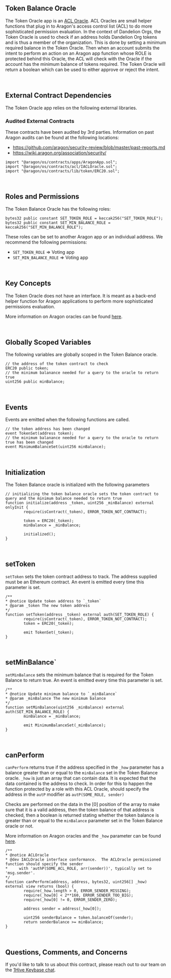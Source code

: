 ## Token Balance Oracle

The Token Oracle app is an [ACL Oracle](https://hack.aragon.org/docs/acl_IACLOracle). ACL Oracles are small helper functions that plug in to Aragon's access control list (ACL) to do more sophisticated permission evaluation. In the context of Dandelion Orgs, the Token Oracle is used to check if an address holds Dandelion Org tokens and is thus a member of the organization. This is done by setting a minimum required balance in the Token Oracle. Then when an account submits the intent to perform an action on an Aragon app function whose ROLE is protected behind this Oracle, the ACL will check with the Oracle if the account has the minimum balance of tokens required. The Token Oracle will return a boolean which can be used to either approve or reject the intent.

<br />

## External Contract Dependencies

The Token Oracle app relies on the following external libraries.

### Audited External Contracts

These contracts have been audited by 3rd parties. Information on past Aragon audits can be found at the following locations:

- https://github.com/aragon/security-review/blob/master/past-reports.md
- https://wiki.aragon.org/association/security/

```
import "@aragon/os/contracts/apps/AragonApp.sol";
import "@aragon/os/contracts/acl/IACLOracle.sol";
import "@aragon/os/contracts/lib/token/ERC20.sol";
```

<br />

## Roles and Permissions

The Token Balance Oracle has the following roles:

```
bytes32 public constant SET_TOKEN_ROLE = keccak256("SET_TOKEN_ROLE");
bytes32 public constant SET_MIN_BALANCE_ROLE = keccak256("SET_MIN_BALANCE_ROLE");
```

These roles can be set to another Aragon app or an individual address. We recommend the following permissions:

- `SET_TOKEN_ROLE` => Voting app
- `SET_MIN_BALANCE_ROLE` => Voting app

<br />

## Key Concepts

The Token Oracle does not have an interface. It is meant as a back-end helper function for Aragon applications to perform more sophisticated permissions evaluation.

More information on Aragon oracles can be found [here](https://hack.aragon.org/docs/acl_IACLOracle#docsNav).

<br />

## Globally Scoped Variables

The following variables are globally scoped in the Token Balance oracle.

```
// the address of the token contract to check
ERC20 public token;
// the minimum balanance needed for a query to the oracle to return true
uint256 public minBalance;
```

<br />

## Events

Events are emitted when the following functions are called.

```
// the token address has been changed
event TokenSet(address token);
// the minimum balanance needed for a query to the oracle to return true has been changed
event MinimumBalanceSet(uint256 minBalance);
```

<br />

## Initialization

The Token Balance oracle is initialized with the following parameters

```
// initializing the token balance oracle sets the token contract to query and the minimum balance needed to return true
function initialize(address _token, uint256 _minBalance) external onlyInit {
		require(isContract(_token), ERROR_TOKEN_NOT_CONTRACT);

		token = ERC20(_token);
		minBalance = _minBalance;

		initialized();
}
```

<br />

## setToken

`setToken` sets the token contract address to track. The address supplied must be an Ethereum contract. An event is emitted every time this parameter is set.

```
/**
* @notice Update token address to `_token`
* @param _token The new token address
*/
function setToken(address _token) external auth(SET_TOKEN_ROLE) {
		require(isContract(_token), ERROR_TOKEN_NOT_CONTRACT);
		token = ERC20(_token);

		emit TokenSet(_token);
}
```

<br />

## setMinBalance`

`setMinBalance` sets the minimum balance that is required for the Token Balance to return true. An event is emitted every time this parameter is set.

```
/**
* @notice Update minimum balance to `_minBalance`
* @param _minBalance The new minimum balance
*/
function setMinBalance(uint256 _minBalance) external auth(SET_MIN_BALANCE_ROLE) {
		minBalance = _minBalance;

		emit MinimumBalanceSet(_minBalance);
}
```

<br />

## canPerform

`canPerform` returns true if the address specified in the `_how` parameter has a balance greater than or equal to the `minBalance` set in the Token Balance oracle. `_how` is just an array that can contain data.
It is expected that the data contained is the address to check. In order for this to happen the function protected by a role with this ACL Oracle, should specify the address in the `autP` modifier as `autP(SOME_ROLE, sender)`

Checks are performed on the data in the [0] position of the array to make sure that it is a valid address, then the token balance of that address is checked, then a boolean is returned stating whether the token balance is greater than or equal to the `minBalance` parameter set in the Token Balance oracle or not.

More information on Aragon oracles and the `_how` parameter can be found [here](https://hack.aragon.org/docs/acl_IACLOracle).

```
/**
* @notice ACLOracle
* @dev IACLOracle interface conformance.  The ACLOracle permissioned function should specify the sender
*     with 'authP(SOME_ACL_ROLE, arr(sender))', typically set to 'msg.sender'.
*/
function canPerform(address, address, bytes32, uint256[] _how) external view returns (bool) {
		require(_how.length > 0, ERROR_SENDER_MISSING);
		require(_how[0] < 2**160, ERROR_SENDER_TOO_BIG);
		require(_how[0] != 0, ERROR_SENDER_ZERO);

		address sender = address(_how[0]);

		uint256 senderBalance = token.balanceOf(sender);
		return senderBalance >= minBalance;
}
```

<br />

## Questions, Comments, and Concerns

If you'd like to talk to us about this contract, please reach out to our team on the [1Hive Keybase chat](https://keybase.io/team/1hive).

<br />

